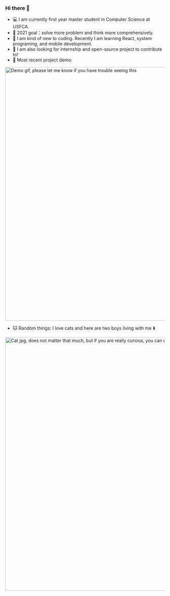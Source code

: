 ### Hi there 👋

<!--
**mialsy/mialsy** is a ✨ _special_ ✨ repository because its `README.md` (this file) appears on your GitHub profile.

Here are some ideas to get you started:

- 🔭 I’m currently working on ...
- 🌱 I’m currently learning ...
- 👯 I’m looking to collaborate on ...
- 🤔 I’m looking for help with ...
- 💬 Ask me about ...
- 📫 How to reach me: ...
- 😄 Pronouns: ...
- ⚡ Fun fact: ...
-->

- 💻 I am currently first year master student in Computer Science at USFCA.
- 🎯 2021 goal：solve more problem and think more comprehensively.
- 🌱 I am kind of new to coding. Recently I am learning React, system programing, and mobile development.
- 👯 I am also looking for internship and open-source project to contribute to!
- 📌 Most recent project demo:

<img alt="Demo gif, please let me know if you have trouble seeing this" src="https://github.com/mialsy/mialsy/blob/master/MKmainDemo.gif" width="800">


- 🐱 Random things: I love cats and here are two boys living with me ⬇️

<img alt="Cat jpg, does not matter that much, but if you are really curious, you can check out my ins:_mialsy_" src="https://github.com/mialsy/mialsy/blob/master/WechatIMG16.jpeg" width="800">
